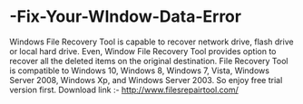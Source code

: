 # -Fix-Your-WIndow-Data-Error
  Windows File Recovery Tool is capable to recover network drive, flash drive or local hard drive. Even, Window File Recovery  Tool provides option to recover all the deleted items on the original destination. File Recovery Tool is compatible to  Windows 10, Windows 8, Windows 7, Vista, Windows Server 2008, Windows Xp, and Windows Server 2003. So enjoy free trial  version first.   Download link :-    http://www.filesrepairtool.com/
